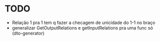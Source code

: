 # TODO

* Relação 1 pra 1 tem q fazer a checagem de unicidade do 1-1 no braço
* generalizar GetOutputRelations e getInputRelations pra uma func só (dto-generator)
